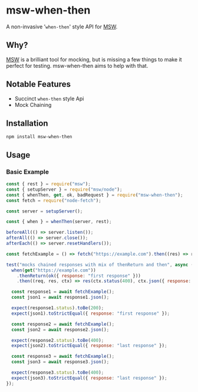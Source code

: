 # msw-when-then

A non-invasive '`when-then`' style API for [MSW](https://mswjs.io/).

## Why?

[MSW](https://mswjs.io/) is a brilliant tool for mocking, but is missing a few things to make it perfect for testing.
msw-when-then aims to help with that.

## Notable Features

- Succinct `when-then` style Api
- Mock Chaining

## Installation

`npm install msw-when-then`

## Usage

### Basic Example

```js
const { rest } = require("msw");
const { setupServer } = require("msw/node");
const { whenThen, get, ok, badRequest } = require("msw-when-then");
const fetch = require("node-fetch");

const server = setupServer();

const { when } = whenThen(server, rest);

beforeAll(() => server.listen());
afterAll(() => server.close());
afterEach(() => server.resetHandlers());

const fetchExample = () => fetch("https://example.com").then((res) => res);

test("mocks chained responses with mix of thenReturn and then", async () => {
  when(get("https://example.com"))
    .thenReturn(ok({ response: "first response" }))
    .then((req, res, ctx) => res(ctx.status(400), ctx.json({ response: "last response" })));

  const response1 = await fetchExample();
  const json1 = await response1.json();

  expect(response1.status).toBe(200);
  expect(json1).toStrictEqual({ response: "first response" });

  const response2 = await fetchExample();
  const json2 = await response2.json();

  expect(response2.status).toBe(400);
  expect(json2).toStrictEqual({ response: "last response" });

  const response3 = await fetchExample();
  const json3 = await response3.json();

  expect(response3.status).toBe(400);
  expect(json3).toStrictEqual({ response: "last response" });
});
```
